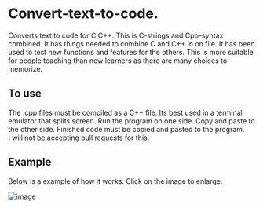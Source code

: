 # Convert-text-to-code.
Converts text to code for C C++.
This is C-strings and Cpp-syntax combined.
It has things needed to combine C and C++ in on file.
It has been used to test new functions and features for the others.
This is more suitable for people teaching than new learners as there are many choices
to memorize.
## To use
The .cpp files must be compiled as a C++ file.
Its best used in a terminal emulator that splits screen.
Run the program on one side. Copy and paste to the other side. Finished code must be copied and pasted to the program.  
I will not be accepting pull requests for this.
## Example
Below is a example of how it works.  Click on the image to enlarge.

![image](https://github.com/user-attachments/assets/7b9c3f9e-5c21-48df-a3a9-64451fffabb3)
